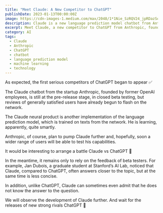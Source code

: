 ```yaml
---
title: "Meet Claude: A New Competitor to ChatGPT"
publishDate: 2023-01-13T00:00:00Z
image: https://cdn-images-1.medium.com/max/2048/1*1Nie_SzRQV24_jpRDazSog.jpeg
description: Claude is a new language prediction model chatbot from Anthropic, founded by former OpenAI employees. Learn more about this new competitor to ChatGPT here.
excerpt: Meet Claude, a new competitor to ChatGPT from Anthropic, founded by former OpenAI employees. Claude is a language prediction model chatbot that is currently in...
category: AI
tags:
  - Claude
  - Anthropic
  - ChatGPT
  - chatbot
  - language prediction model
  - machine learning
  - technology
---
```


As expected, the first serious competitors of ChatGPT began to appear ✅

The Claude chatbot from the startup Anthropic, founded by former OpenAI employees, is still at the pre-release stage, in closed beta testing, but reviews of generally satisfied users have already begun to flash on the network.

The Claude neural product is another implementation of the language prediction model, which is trained on texts from the network. He is learning, apparently, quite smartly.

Anthropic, of course, plan to pump Claude further and, hopefully, soon a wider range of users will be able to test his capabilities.

It would be interesting to arrange a battle Claude vs ChatGPT 💚

In the meantime, it remains only to rely on the feedback of beta testers. For example, Jan Dubois, a graduate student at Stanford’s AI Lab, noticed that Claude, compared to ChatGPT, often answers closer to the topic, but at the same time is less concise.

In addition, unlike ChatGPT, Claude can sometimes even admit that he does not know the answer to the question.

We will observe the development of Claude further. And wait for the releases of new strong rivals ChatGPT 🕺
